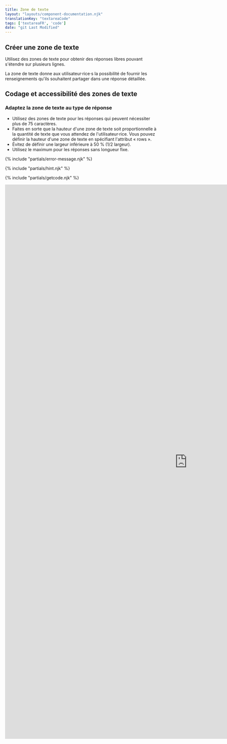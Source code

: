 ```yaml
---
title: Zone de texte
layout: "layouts/component-documentation.njk"
translationKey: "textareaCode"
tags: ['textareaFR', 'code']
date: "git Last Modified"
---
```


## Créer une zone de texte

Utilisez des zones de texte pour obtenir des réponses libres pouvant s'étendre sur plusieurs lignes.

La zone de texte donne aux utilisateur·rice·s la possibilité de fournir les renseignements qu'ils souhaitent partager dans une réponse détaillée.

## Codage et accessibilité des zones de texte

### Adaptez la zone de texte au type de réponse

- Utilisez des zones de texte pour les réponses qui peuvent nécessiter plus de 75 caractères.
- Faites en sorte que la hauteur d'une zone de texte soit proportionnelle à la quantité de texte que vous attendez de l'utilisateur·rice. Vous pouvez définir la hauteur d'une zone de texte en spécifiant l'attribut « rows ».
- Évitez de définir une largeur inférieure à 50 % (1/2 largeur).
- Utilisez le maximum pour les réponses sans longueur fixe.

{% include "partials/error-message.njk" %}

{% include "partials/hint.njk" %}

{% include "partials/getcode.njk" %}

<iframe
  title="Survol des propriétés et des évènements relatifs à gcds-textarea."
  src="https://cds-snc.github.io/gcds-components/iframe.html?viewMode=docs&singleStory=true&id=components-textarea--default"
  width="1200"
  height="1825"
  style="display: block; margin: 0 auto;"
  frameBorder="0"
></iframe>
